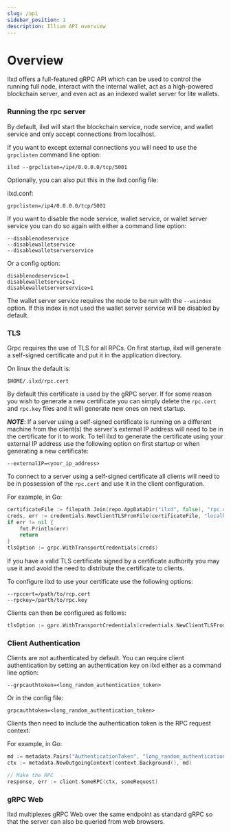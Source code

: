```yaml
---
slug: /api
sidebar_position: 1
description: Illium API overview
---
```


# Overview

Ilxd offers a full-featured gRPC API which can be used to control the running full node, interact with the internal
wallet, act as a high-powered blockchain server, and even act as an indexed wallet server for lite wallets. 

### Running the rpc server
By default, ilxd will start the blockchain service, node service, and wallet service and only accept connections from
localhost.

If you want to except external connections you will need to use the `grpclisten` command line option:

```
ilxd --grpclisten=/ip4/0.0.0.0/tcp/5001
```

Optionally, you can also put this in the ilxd config file:

ilxd.conf:
```
grpclisten=/ip4/0.0.0.0/tcp/5001
```

If you want to disable the node service, wallet service, or wallet server service you can do so again with either a command line option:

```
--disablenodeservice
--disablewalletservice
--disablewalletserverservice
```

Or a config option:
```
disablenodeservice=1
disablewalletservice=1
disablewalletserverservice=1
```

The wallet server service requires the node to be run with the `--wsindex` option. If this index is not used the wallet
server service will be disabled by default.

### TLS

Grpc requires the use of TLS for all RPCs. On first startup, ilxd will generate a self-signed certificate and put it in the 
application directory. 

On linux the default is:
```
$HOME/.ilxd/rpc.cert
```

By default this certificate is used by the gRPC server. If for some reason you wish to generate a new certificate you can
simply delete the `rpc.cert` and `rpc.key` files and it will generate new ones on next startup.

***NOTE***: If a server using a self-signed certificate is running on a different machine from the client(s) the server's
external IP address will need to be in the certificate for it to work. To tell ilxd to generate the certificate using your
external IP address use the following option on first startup or when generating a new certificate:

```
--externalIP=<your_ip_address>
```

To connect to a server using a self-signed certificate all clients will need to be in possession of the `rpc.cert` and
use it in the client configuration. 

For example, in Go:
```go
certificateFile := filepath.Join(repo.AppDataDir("ilxd", false), "rpc.cert")
creds, err := credentials.NewClientTLSFromFile(certificateFile, "localhost")
if err != nil {
    fmt.Println(err)
    return
}
tlsOption := grpc.WithTransportCredentials(creds)
```

If you have a valid TLS certificate signed by a certificate authority you may use it and avoid the need to distribute
the certificate to clients. 

To configure ilxd to use your certificate use the following options:
```
--rpccert=/path/to/rcp.cert
--rpckey=/parth/to/rpc.key
```

Clients can then be configured as follows:

```go
tlsOption := gprc.WithTransportCredentials(credentials.NewClientTLSFromCert(nil, "")
```

### Client Authentication

Clients are not authenticated by default. You can require client authentication by setting an authentication key on ilxd
either as a command line option:

```
--grpcauthtoken=<long_random_authentication_token>
```

Or in the config file:
````
grpcauthtoken=<long_random_authentication_token>
````

Clients then need to include the authentication token is the RPC request context:

For example, in Go:

```go
md := metadata.Pairs("AuthenticationToken", "long_random_authentication_token")
ctx := metadata.NewOutgoingContext(context.Background(), md)

// Make the RPC
response, err := client.SomeRPC(ctx, someRequest)
```

### gRPC Web
Ilxd multiplexes gRPC Web over the same endpoint as standard gRPC so that the server can also be queried from web browsers.